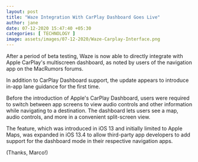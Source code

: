 ```yaml
---
layout: post
title: "Waze Integration With CarPlay Dashboard Goes Live"
author: jane 
date: 07-12-2020 15:47:40 +05:30 
categories: [ TECHNOLOGY ] 
image: assets/images/07-12-2020/Waze-Carplay-Interface.png
---
```

After a period of beta testing, Waze is now able to directly integrate with Apple CarPlay's multiscreen dashboard, as noted by users of the navigation app on the MacRumors forums.

In addition to CarPlay Dashboard support, the update appears to introduce in-app lane guidance for the first time.

Before the introduction of Apple's CarPlay Dashboard, users were required to switch between app screens to view audio controls and other information while navigating to a destination. The dashboard lets users see a map, audio controls, and more in a convenient split-screen view.

The feature, which was introduced in iOS 13 and initially limited to Apple Maps, was expanded in iOS 13.4 to allow third-party app developers to add support for the dashboard mode in their respective navigation apps.

(Thanks, Marco!)